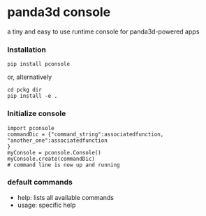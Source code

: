# panda3d console
 a tiny and easy to use runtime console for panda3d-powered apps

### Installation

```
pip install pconsole
```

or, alternatively

```
cd pckg dir
pip install -e .
```

### Initialize console

```
import pconsole
commandDic = {"command_string":associatedfunction,
"another_one":associatedfunction
}
myConsole = pconsole.Console()
myConsole.create(commandDic)
# command line is now up and running
```

### default commands

- help: lists all available commands
- usage: specific help